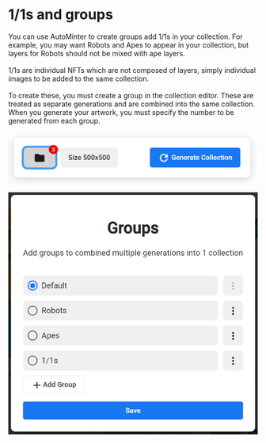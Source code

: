 # 1/1s and groups

You can use AutoMinter to create groups add 1/1s in your collection. For example, you may want Robots and Apes to appear in your collection, but layers for Robots should not be mixed with ape layers.\
\
1/1s are individual NFTs which are not composed of layers, simply individual images to be added to the same collection.\
\
To create these, you must create a group in the collection editor. These are treated as separate generations and are combined into the same collection. When you generate your artwork, you must specify the number to be generated from each group.

![](../../.gitbook/assets/groups-button.png)

![](<../../.gitbook/assets/groups-screenshot (1).png>)
